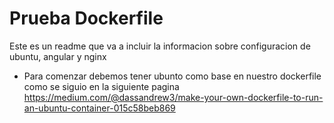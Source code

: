 # Prueba Dockerfile

Este es un readme que va a incluir la informacion sobre configuracion de ubuntu, angular y nginx

* Para comenzar debemos tener ubunto como base en nuestro dockerfile como se siguio en la siguiente pagina https://medium.com/@dassandrew3/make-your-own-dockerfile-to-run-an-ubuntu-container-015c58beb869

